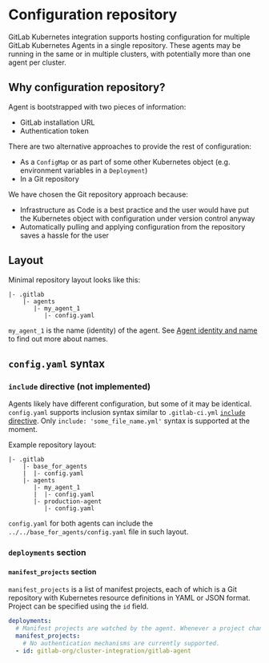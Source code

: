 # Configuration repository

GitLab Kubernetes integration supports hosting configuration for multiple GitLab Kubernetes Agents in a single repository. These agents may be running in the same or in multiple clusters, with potentially more than one agent per cluster.

## Why configuration repository?

Agent is bootstrapped with two pieces of information:

- GitLab installation URL
- Authentication token

There are two alternative approaches to provide the rest of configuration:

- As a `ConfigMap` or as part of some other Kubernetes object (e.g. environment variables in a `Deployment`)
- In a Git repository

We have chosen the Git repository approach because:

- Infrastructure as Code is a best practice and the user would have put the Kubernetes object with configuration under version control anyway
- Automatically pulling and applying configuration from the repository saves a hassle for the user

## Layout

Minimal repository layout looks like this:

```plaintext
|- .gitlab
    |- agents
       |- my_agent_1
          |- config.yaml
```

`my_agent_1` is the name (identity) of the agent. See [Agent identity and name](identity_and_auth.md#agent-identity-and-name) to find out more about names.

## `config.yaml` syntax

### `include` directive (not implemented)

Agents likely have different configuration, but some of it may be identical. `config.yaml` supports inclusion syntax similar to `.gitlab-ci.yml` [`include` directive](https://docs.gitlab.com/ee/ci/yaml/#include). Only `include: 'some_file_name.yml'` syntax is supported at the moment.

Example repository layout:

```plaintext
|- .gitlab
    |- base_for_agents
    |  |- config.yaml
    |- agents
       |- my_agent_1
       |  |- config.yaml
       |- production-agent
          |- config.yaml
```

`config.yaml` for both agents can include the `../../base_for_agents/config.yaml` file in such layout.

### `deployments` section

#### `manifest_projects` section

`manifest_projects` is a list of manifest projects, each of which is a Git repository with Kubernetes resource definitions in YAML or JSON format. Project can be specified using the `id` field.

```yaml
deployments:
  # Manifest projects are watched by the agent. Whenever a project changes, GitLab deploys the changes using the agent.
  manifest_projects:
    # No authentication mechanisms are currently supported.
  - id: gitlab-org/cluster-integration/gitlab-agent
```

